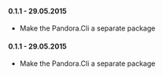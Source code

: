 #### 0.1.1 - 29.05.2015
* Make the Pandora.Cli a separate package

#### 0.1.1 - 29.05.2015
* Make the Pandora.Cli a separate package